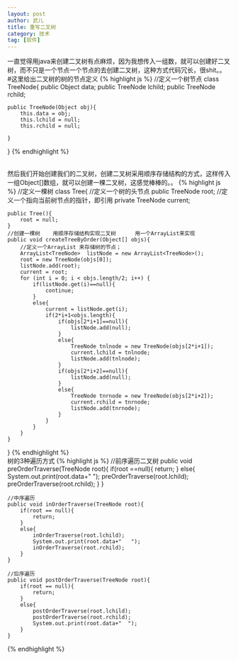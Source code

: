 ```yaml
---
layout: post
author: 武儿
title: 重写二叉树
category: 技术
tag: [软件]
---
```


一直觉得用java来创建二叉树有点麻烦，因为我想传入一组数，就可以创建好二叉树，而不只是一个节点一个节点的去创建二叉树，这种方式代码冗长，很shit。。
#这里给出二叉树的树的节点定义
{% highlight js %}
//定义一个树节点
class TreeNode{
	public Object data;
	public TreeNode lchild;
	public TreeNode rchild;
	
	public TreeNode(Object obj){
		this.data = obj;
		this.lchild = null;
		this.rchild = null;
		
	}
}
{% endhighlight %}

<br/>
然后我们开始创建我们的二叉树，创建二叉树采用顺序存储结构的方式，这样传入一组Object[]数组，就可以创建一棵二叉树，这感觉棒棒的。。
{% highlight js %}
//定义一棵树
class Tree{
	//定义一个树的头节点
	public TreeNode root;
	//定义一个指向当前树节点的指针，即引用
	private TreeNode current;

	public Tree(){
		root = null;
	}
	//创建一棵树    用顺序存储结构实现二叉树      用一个ArrayList来实现
	public void createTreeByOrder(Object[] objs){
		//定义一个ArrayList 来存储树的节点；
        ArrayList<TreeNode>  listNode = new ArrayList<TreeNode>();
        root = new TreeNode(objs[0]);
        listNode.add(root);
        current = root;
        for (int i = 0; i < objs.length/2; i++) {
			if(listNode.get(i)==null){
				continue;
			}
			else{
				current = listNode.get(i);
				if(2*i+1<objs.length){
					if(objs[2*i+1]==null){
						listNode.add(null);
					}
					else{
						TreeNode tnlnode = new TreeNode(objs[2*i+1]);
						current.lchild = tnlnode;
						listNode.add(tnlnode);
					}
					if(objs[2*i+2]==null){
						listNode.add(null);
					}
					else{
						TreeNode tnrnode = new TreeNode(objs[2*i+2]);
						current.rchild = tnrnode;
						listNode.add(tnrnode);
					}
				}
			}
		}
	}
}
{% endhighlight %}
<br/>
树的3种遍历方式
{% highlight js %}
//前序遍历二叉树
	public void preOrderTraverse(TreeNode root){
		if(root ==null){
			return;
		}
		else{
			System.out.print(root.data+"  ");
			preOrderTraverse(root.lchild);
			preOrderTraverse(root.rchild);
		}
	}
	
	//中序遍历
	public void inOrderTraverse(TreeNode root){
		if(root == null){
			return;
		}
		else{
			inOrderTraverse(root.lchild);
			System.out.print(root.data+"   ");
			inOrderTraverse(root.rchild);
		}
	}
	
	//后序遍历
	public void postOrderTraverse(TreeNode root){
		if(root == null){
			return;
		}
		else{
			postOrderTraverse(root.lchild);
			postOrderTraverse(root.rchild);
			System.out.print(root.data+"  ");
		}
	}
{% endhighlight %}














